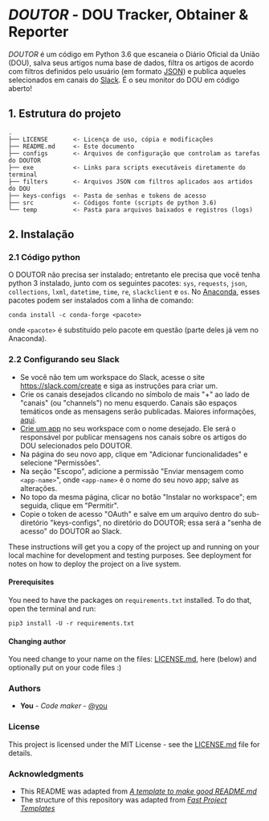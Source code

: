 # *DOUTOR* - DOU Tracker, Obtainer & Reporter

*DOUTOR* é um código em Python 3.6 que escaneia o Diário Oficial da União (DOU), salva seus artigos numa base de dados,
filtra os artigos de acordo com filtros definidos pelo usuário (em formato [JSON](https://pt.wikipedia.org/wiki/JSON))
e publica aqueles selecionados em canais do [Slack](https://slack.com/intl/en-br/). É o seu monitor do DOU em código aberto!


## 1. Estrutura do projeto

    .
    ├── LICENSE       <- Licença de uso, cópia e modificações
    ├── README.md     <- Este documento
    ├── configs       <- Arquivos de configuração que controlam as tarefas do DOUTOR
    ├── exe           <- Links para scripts executáveis diretamente do terminal
    ├── filters       <- Arquivos JSON com filtros aplicados aos artidos do DOU
    ├── keys-configs  <- Pasta de senhas e tokens de acesso
    ├── src           <- Códigos fonte (scripts de python 3.6)
    └── temp          <- Pasta para arquivos baixados e registros (logs)

## 2. Instalação

### 2.1 Código python

O DOUTOR não precisa ser instalado; entretanto ele precisa que você tenha python 3 instalado, junto com os seguintes pacotes:
`sys`, `requests`, `json`, `collections`, `lxml`, `datetime`, `time`, `re`, `slackclient` e `os`.
No [Anaconda](https://www.anaconda.com), esses pacotes podem ser instalados com a linha de comando:

    conda install -c conda-forge <pacote>

onde `<pacote>` é substituído pelo pacote em questão (parte deles já vem no Anaconda).

### 2.2 Configurando seu Slack

* Se você não tem um workspace do Slack, acesse o site <https://slack.com/create> e siga as instruções para criar um.
* Crie os canais desejados clicando no símbolo de mais "+" ao lado de "canais" (ou "channels") no menu esquerdo.
Canais são espaços temáticos onde as mensagens serão publicadas. Maiores informações,
[aqui](https://get.slack.help/hc/en-us/articles/201402297-Create-a-channel).
* [Crie um app](https://api.slack.com/apps?new_app) no seu workspace com o nome desejado.
Ele será o responsável por publicar mensagens nos canais sobre os artigos do DOU selecionados pelo DOUTOR.
* Na página do seu novo app, clique em "Adicionar funcionalidades" e selecione "Permissões".
* Na seção "Escopo", adicione a permissão "Enviar mensagem como `<app-name>`", onde `<app-name>` é o nome do seu novo app; salve as alterações.
* No topo da mesma página, clicar no botão "Instalar no workspace"; em seguida, clique em "Permitir".
* Copie o token de acesso "OAuth" e salve em um arquivo dentro do sub-diretório "keys-configs", no diretório do DOUTOR;
essa será a "senha de acesso" do DOUTOR ao Slack.


These instructions will get you a copy of the project up and running on your local machine for development and testing purposes. See deployment for notes on how to deploy the project on a live system.

#### Prerequisites

You need to have the packages on `requirements.txt` installed. To do that, open the terminal and run:

```
pip3 install -U -r requirements.txt
```

#### Changing author

You need change to your name on the files: [LICENSE.md](LICENSE.md), here (below) and optionally put on your code files :)

### Authors

* **You** - *Code maker* - [@you](https://github.com/@you)

### License

This project is licensed under the MIT License - see the [LICENSE.md](LICENSE.md) file for details.

### Acknowledgments

* This README was adapted from [*A template to make good README.md*](https://gist.github.com/PurpleBooth/109311bb0361f32d87a2)
* The structure of this repository was adapted from [*Fast Project Templates*](https://github.com/JoaoCarabetta/project-templates)

